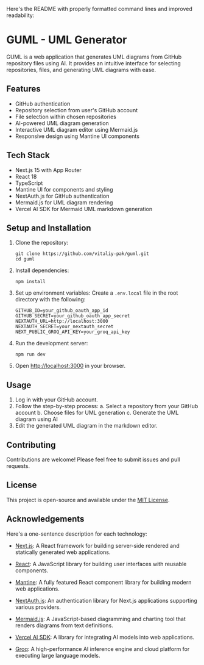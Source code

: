 Here's the README with properly formatted command lines and improved readability:

# GUML - UML Generator

GUML is a web application that generates UML diagrams from GitHub repository files using AI. It provides an intuitive interface for selecting repositories, files, and generating UML diagrams with ease.

## Features

- GitHub authentication
- Repository selection from user's GitHub account
- File selection within chosen repositories
- AI-powered UML diagram generation
- Interactive UML diagram editor using Mermaid.js
- Responsive design using Mantine UI components

## Tech Stack

- Next.js 15 with App Router
- React 18
- TypeScript
- Mantine UI for components and styling
- NextAuth.js for GitHub authentication
- Mermaid.js for UML diagram rendering
- Vercel AI SDK for Mermaid UML markdown generation

## Setup and Installation

1. Clone the repository:
   ```
   git clone https://github.com/vitaliy-pak/guml.git
   cd guml
   ```

2. Install dependencies:
   ```
   npm install
   ```

3. Set up environment variables:
   Create a `.env.local` file in the root directory with the following:
   ```
   GITHUB_ID=your_github_oauth_app_id 
   GITHUB_SECRET=your_github_oauth_app_secret 
   NEXTAUTH_URL=http://localhost:3000
   NEXTAUTH_SECRET=your_nextauth_secret
   NEXT_PUBLIC_GROQ_API_KEY=your_groq_api_key
   ```

4. Run the development server:
   ```
   npm run dev
   ```

5. Open [http://localhost:3000](http://localhost:3000) in your browser.

## Usage

1. Log in with your GitHub account.
2. Follow the step-by-step process:
   a. Select a repository from your GitHub account
   b. Choose files for UML generation
   c. Generate the UML diagram using AI
3. Edit the generated UML diagram in the markdown editor.

## Contributing

Contributions are welcome! Please feel free to submit issues and pull requests.

## License

This project is open-source and available under the [MIT License](LICENSE).

## Acknowledgements

Here's a one-sentence description for each technology:

- [Next.js](https://nextjs.org/): A React framework for building server-side rendered and statically generated web applications.

- [React](https://reactjs.org/): A JavaScript library for building user interfaces with reusable components.

- [Mantine](https://mantine.dev/): A fully featured React component library for building modern web applications.

- [NextAuth.js](https://next-auth.js.org/): An authentication library for Next.js applications supporting various providers.

- [Mermaid.js](https://mermaid-js.github.io/mermaid/): A JavaScript-based diagramming and charting tool that renders diagrams from text definitions.

- [Vercel AI SDK](https://sdk.vercel.ai/): A library for integrating AI models into web applications.

- [Groq](https://groq.com/): A high-performance AI inference engine and cloud platform for executing large language models.
